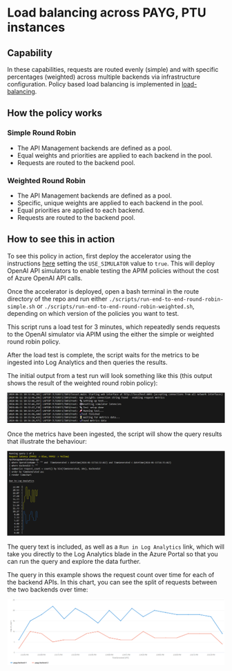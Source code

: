 # Load balancing across PAYG, PTU instances

## Capability

In these capabilities, requests are routed evenly (simple) and with specific percentages (weighted) across multiple backends via infrastructure configuration. Policy based load balancing is implemented in [load-balancing](../load-balancing/README.md).

## How the policy works

### Simple Round Robin

- The API Management backends are defined as a pool.
- Equal weights and priorities are applied to each backend in the pool.
- Requests are routed to the backend pool.

### Weighted Round Robin

- The API Management backends are defined as a pool.
- Specific, unique weights are applied to each backend in the pool.
- Equal priorities are applied to each backend.
- Requests are routed to the backend pool.

## How to see this in action

To see this policy in action, first deploy the accelerator using the instructions [here](../../README.md) setting the `USE_SIMULATOR` value to `true`.
This will deploy OpenAI API simulators to enable testing the APIM policies without the cost of Azure OpenAI API calls.

Once the accelerator is deployed, open a bash terminal in the route directory of the repo and run either `./scripts/run-end-to-end-round-robin-simple.sh` or `./scripts/run-end-to-end-round-robin-weighted.sh`, depending on which version of the policies you want to test.

This script runs a load test for 3 minutes, which repeatedly sends requests to the OpenAI simulator via APIM using the either the simple or weighted round robin policy.

After the load test is complete, the script waits for the metrics to be ingested into Log Analytics and then queries the results.

The initial output from a test run will look something like this (this output shows the result of the weighted round robin policy):

![output showing the test steps](docs/output-1.png)

Once the metrics have been ingested, the script will show the query results that illustrate the behaviour:

![output showing the query results](docs/output-2.png)

The query text is included, as well as a `Run in Log Analytics` link, which will take you directly to the Log Analytics blade in the Azure Portal so that you can run the query and explore the data further.

The query in this example shows the request count over time for each of the backend APIs.
In this chart, you can see the split of requests between the two backends over time:

![Screenshot of Log Analytics query showing the weighted split of results in the backend](docs/query-backend.png)